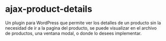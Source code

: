 # ajax-product-details
Un plugin para WordPress que permite ver los detalles de un producto sin la necesidad de ir a la pagina del producto, se puede visualizar en el archivo de productos, una ventana modal, o donde lo desees implementar.
